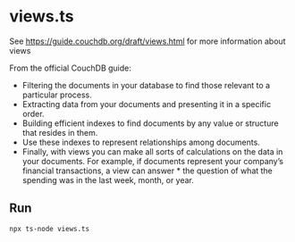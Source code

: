 # views.ts

See <https://guide.couchdb.org/draft/views.html> for more information about views

From the official CouchDB guide:

- Filtering the documents in your database to find those relevant to a particular process.
- Extracting data from your documents and presenting it in a specific order.
- Building efficient indexes to find documents by any value or structure that resides in them.
- Use these indexes to represent relationships among documents.
- Finally, with views you can make all sorts of calculations on the data in your documents. For example, if documents represent your company’s financial transactions, a view can answer \* the question of what the spending was in the last week, month, or year.

## Run

```
npx ts-node views.ts
```
